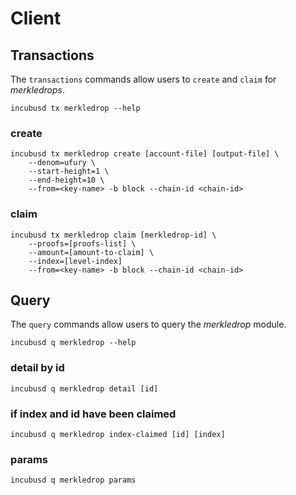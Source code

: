 <!-- 
order: 7
-->

# Client

## Transactions

The `transactions` commands allow users to `create` and `claim` for _merkledrops_.

```bash=
incubusd tx merkledrop --help
```
### create

```bash=
incubusd tx merkledrop create [account-file] [output-file] \
	--denom=ufury \
	--start-height=1 \
	--end-height=10 \
	--from=<key-name> -b block --chain-id <chain-id>
```

### claim

```bash=
incubusd tx merkledrop claim [merkledrop-id] \
	--proofs=[proofs-list] \
	--amount=[amount-to-claim] \
	--index=[level-index]
	--from=<key-name> -b block --chain-id <chain-id>
```

## Query

The `query` commands allow users to query the _merkledrop_ module.

```bash=
incubusd q merkledrop --help
```

### detail by id

```bash=
incubusd q merkledrop detail [id]
```

### if index and id have been claimed

```bash=
incubusd q merkledrop index-claimed [id] [index]
```

### params

```bash=
incubusd q merkledrop params
```